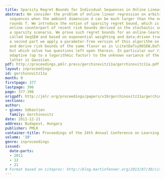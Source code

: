 ```yaml
---
title: Sparsity Regret Bounds for Individual Sequences in Online Linear Regression
abstract: We consider the problem of online linear regression on arbitrary deterministic
  sequences when the ambient dimension d can be much larger than the number of time
  rounds T. We introduce the notion of sparsity regret bound, which is a deterministic
  online counterpart of recent risk bounds derived in the stochastic setting under
  a sparsity scenario. We prove such regret bounds for an online-learning algorithm
  called SeqSEW and based on exponential weighting and data-driven truncation. In
  a second part we apply a parameter-free version of this algorithm on i.i.d. data
  and derive risk bounds of the same flavor as in \citetDaTsy08SEW,DaTsy10MirrorAveraging
  but which solve two questions left open therein. In particular our risk bounds are
  adaptive (up to a logarithmic factor) to the unknown variance of the noise if the
  latter is Gaussian.
pdf: http://proceedings.pmlr.press/gerchinovitz11a/gerchinovitz11a.pdf
layout: inproceedings
id: gerchinovitz11a
month: 0
firstpage: 377
lastpage: 396
page: 377-396
origpdf: http://jmlr.org/proceedings/papers/v19/gerchinovitz11a/gerchinovitz11a.pdf
sections: 
author:
- given: Sébastien
  family: Gerchinovitz
date: 2011-12-21
address: Budapest, Hungary
publisher: PMLR
container-title: Proceedings of the 24th Annual Conference on Learning Theory
volume: '19'
genre: inproceedings
issued:
  date-parts:
  - 2011
  - 12
  - 21
# Format based on citeproc: http://blog.martinfenner.org/2013/07/30/citeproc-yaml-for-bibliographies/
---
```

